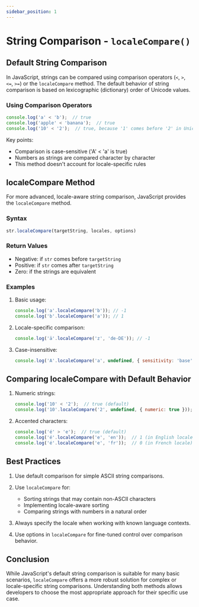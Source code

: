 ```yaml
---
sidebar_position: 1
---
```


# String Comparison - `localeCompare()`

## Default String Comparison

In JavaScript, strings can be compared using comparison operators (`<`, `>`, `<=`, `>=`) or the `localeCompare` method. The default behavior of string comparison is based on lexicographic (dictionary) order of Unicode values.

### Using Comparison Operators

```javascript
console.log('a' < 'b');  // true
console.log('apple' < 'banana');  // true
console.log('10' < '2');  // true, because '1' comes before '2' in Unicode
```

Key points:
- Comparison is case-sensitive ('A' < 'a' is true)
- Numbers as strings are compared character by character
- This method doesn't account for locale-specific rules

## localeCompare Method

For more advanced, locale-aware string comparison, JavaScript provides the `localeCompare` method.

### Syntax

```javascript
str.localeCompare(targetString, locales, options)
```

### Return Values

- Negative: if `str` comes before `targetString`
- Positive: if `str` comes after `targetString`
- Zero: if the strings are equivalent

### Examples

1. Basic usage:
   ```javascript
   console.log('a'.localeCompare('b')); // -1
   console.log('b'.localeCompare('a')); // 1
   ```

2. Locale-specific comparison:
   ```javascript
   console.log('ä'.localeCompare('z', 'de-DE')); // -1
   ```

3. Case-insensitive:
   ```javascript
   console.log('A'.localeCompare('a', undefined, { sensitivity: 'base' })); // 0
   ```

## Comparing localeCompare with Default Behavior

1. Numeric strings:
   ```javascript
   console.log('10' < '2');  // true (default)
   console.log('10'.localeCompare('2', undefined, { numeric: true }));  // -1
   ```

2. Accented characters:
   ```javascript
   console.log('é' > 'e');  // true (default)
   console.log('é'.localeCompare('e', 'en'));  // 1 (in English locale)
   console.log('é'.localeCompare('e', 'fr'));  // 0 (in French locale)
   ```

## Best Practices

1. Use default comparison for simple ASCII string comparisons.
2. Use `localeCompare` for:
    - Sorting strings that may contain non-ASCII characters
    - Implementing locale-aware sorting
    - Comparing strings with numbers in a natural order

3. Always specify the locale when working with known language contexts.
4. Use options in `localeCompare` for fine-tuned control over comparison behavior.

## Conclusion

While JavaScript's default string comparison is suitable for many basic scenarios, `localeCompare` offers a more robust solution for complex or locale-specific string comparisons. Understanding both methods allows developers to choose the most appropriate approach for their specific use case.
